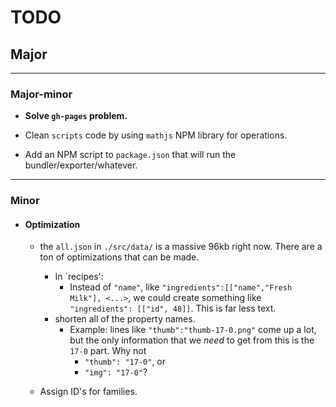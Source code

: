 # TODO

## Major

<!-- - **Refactor code so that `Mat` and `Rcp` return simple JS objects instead of classes.**
  - `Mat` and `Rcp` should become utility classes, with methods like `static ofName`, `static ofId`, `static isMat`, and/or `static isRcp`. (Somewhat reminiscent of factory classes, but the key distinction is that they are _not returning Class objects, but rather simple JS objects._
  - **This is important for cleanly incorporating Redux!** (And because the old `Mat`/`Rcp` objects didn't really serve any purpose other than `R.is(Mat, foo)` or `R.is(Rcp, bar)`. -->

---

### Major-minor

- **Solve `gh-pages` problem.**

- Clean `scripts` code by using `mathjs` NPM library for operations.

- Add an NPM script to `package.json` that will run the bundler/exporter/whatever.

---

### Minor

- #### Optimization
  - the `all.json` in `./src/data/` is a massive 96kb right now. There are a ton of optimizations that can be made.
    - In `recipes':
      - Instead of `"name"`, like `"ingredients":[["name","Fresh Milk"], <...>`, we could create something like `"ingredients": [["id", 48]]`. This is far less text.
    - shorten all of the property names.
      - Example: lines like `"thumb":"thumb-17-0.png"` come up a lot, but the only information that we _need_ to get from this is the `17-0` part. Why not
        - `"thumb": "17-0"`, or
        - `"img": "17-0"`?
        
  - Assign ID's for families.
